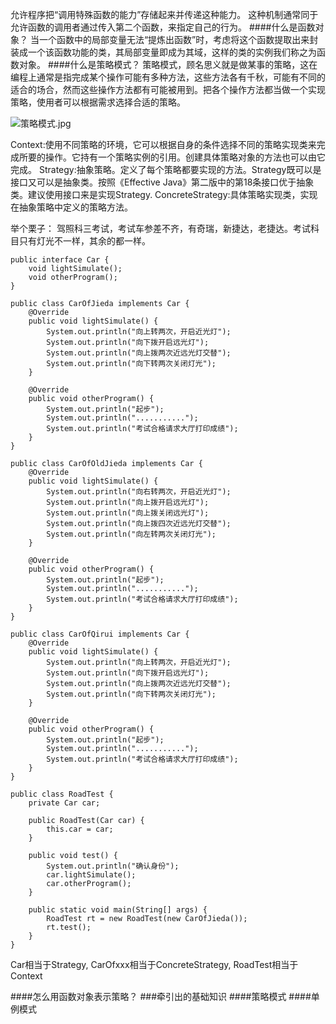 允许程序把“调用特殊函数的能力”存储起来并传递这种能力。
这种机制通常同于允许函数的调用者通过传入第二个函数，来指定自己的行为。
####什么是函数对象？
当一个函数中的局部变量无法“提炼出函数”时，考虑将这个函数提取出来封装成一个该函数功能的类，其局部变量即成为其域，这样的类的实例我们称之为函数对象。
####什么是策略模式？
策略模式，顾名思义就是做某事的策略，这在编程上通常是指完成某个操作可能有多种方法，这些方法各有千秋，可能有不同的适合的场合，然而这些操作方法都有可能被用到。把各个操作方法都当做一个实现策略，使用者可以根据需求选择合适的策略。

![策略模式.jpg](http://upload-images.jianshu.io/upload_images/2031765-8b63ae1df2bbe104.jpg?imageMogr2/auto-orient/strip%7CimageView2/2/w/1240)

Context:使用不同策略的环境，它可以根据自身的条件选择不同的策略实现类来完成所要的操作。它持有一个策略实例的引用。创建具体策略对象的方法也可以由它完成。
Strategy:抽象策略。定义了每个策略都要实现的方法。Strategy既可以是接口又可以是抽象类。按照《Effective Java》第二版中的第18条接口优于抽象类。建议使用接口来是实现Strategy.
ConcreteStrategy:具体策略实现类，实现在抽象策略中定义的策略方法。

举个栗子：
驾照科三考试，考试车参差不齐，有奇瑞，新捷达，老捷达。考试科目只有灯光不一样，其余的都一样。
```
public interface Car {
    void lightSimulate();
    void otherProgram();
}

public class CarOfJieda implements Car {
    @Override
    public void lightSimulate() {
        System.out.println("向上转两次，开启近光灯");
        System.out.println("向下拨开启远光灯");
        System.out.println("向上拨两次近远光灯交替");
        System.out.println("向下转两次关闭灯光");
    }

    @Override
    public void otherProgram() {
        System.out.println("起步");
        System.out.println("...........");
        System.out.println("考试合格请求大厅打印成绩");
    }
}

public class CarOfOldJieda implements Car {
    @Override
    public void lightSimulate() {
        System.out.println("向右转两次，开启近光灯");
        System.out.println("向上拨开启远光灯");
        System.out.println("向上拨关闭远光灯");
        System.out.println("向上拨四次近远光灯交替");
        System.out.println("向左转两次关闭灯光");
    }

    @Override
    public void otherProgram() {
        System.out.println("起步");
        System.out.println("...........");
        System.out.println("考试合格请求大厅打印成绩");
    }
}

public class CarOfQirui implements Car {
    @Override
    public void lightSimulate() {
        System.out.println("向上转两次，开启近光灯");
        System.out.println("向下拨开启远光灯");
        System.out.println("向上拨两次近远光灯交替");
        System.out.println("向下转两次关闭灯光");
    }

    @Override
    public void otherProgram() {
        System.out.println("起步");
        System.out.println("...........");
        System.out.println("考试合格请求大厅打印成绩");
    }
}

public class RoadTest {
    private Car car;

    public RoadTest(Car car) {
        this.car = car;
    }

    public void test() {
        System.out.println("确认身份"); 
        car.lightSimulate();
        car.otherProgram();
    }

    public static void main(String[] args) {
        RoadTest rt = new RoadTest(new CarOfJieda());
        rt.test();
    } 
}
```
Car相当于Strategy, CarOfxxx相当于ConcreteStrategy, RoadTest相当于Context

####怎么用函数对象表示策略？
###牵引出的基础知识
####策略模式
####单例模式
